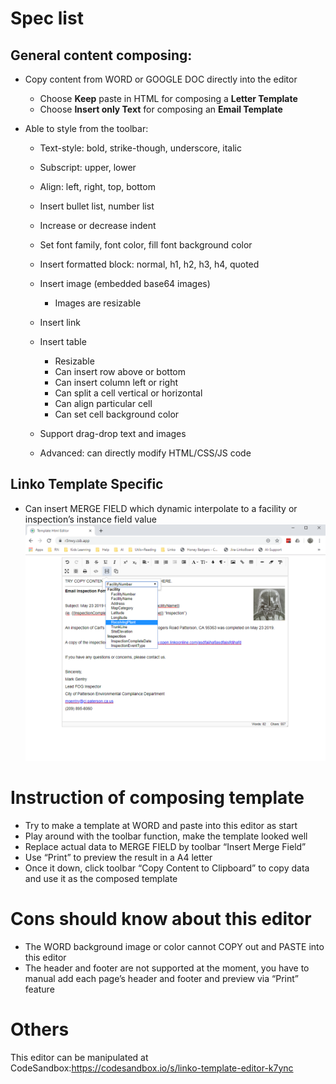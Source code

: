 # Spec list

## General content composing:

-   Copy content from WORD or GOOGLE DOC directly into the editor

    -   Choose **Keep** paste in HTML for composing a **Letter Template**
    -   Choose **Insert only Text** for composing an **Email Template**

-   Able to style from the toolbar:

    -   Text-style: bold, strike-though, underscore, italic
    -   Subscript: upper, lower
    -   Align: left, right, top, bottom
    -   Insert bullet list, number list
    -   Increase or decrease indent
    -   Set font family, font color, fill font background color
    -   Insert formatted block: normal, h1, h2, h3, h4, quoted
    -   Insert image (embedded base64 images)

        -   Images are resizable

    -   Insert link
    -   Insert table

        -   Resizable
        -   Can insert row above or bottom
        -   Can insert column left or right
        -   Can split a cell vertical or horizontal
        -   Can align particular cell
        -   Can set cell background color

    -   Support drag-drop text and images
    -   Advanced: can directly modify HTML/CSS/JS code

## Linko Template Specific

-   Can insert MERGE FIELD which dynamic interpolate to a facility or inspection’s instance field value
    ![Insert Merged Field](public/images/example.png)

# Instruction of composing template

-   Try to make a template at WORD and paste into this editor as start
-   Play around with the toolbar function, make the template looked well
-   Replace actual data to MERGE FIELD by toolbar “Insert Merge Field”
-   Use “Print” to preview the result in a A4 letter
-   Once it down, click toolbar “Copy Content to Clipboard” to copy data and use it as the composed template

# Cons should know about this editor

-   The WORD background image or color cannot COPY out and PASTE into this editor
-   The header and footer are not supported at the moment, you have to manual add each page’s header and footer and preview via “Print” feature

# Others

This editor can be manipulated at CodeSandbox:https://codesandbox.io/s/linko-template-editor-k7ync
